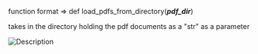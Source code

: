 function format => def load_pdfs_from_directory(***pdf_dir***)

takes in the directory holding the pdf documents as a "str" as a parameter 

![Description](Code_Documentation/Images/load_pdfs_from_directory.png)